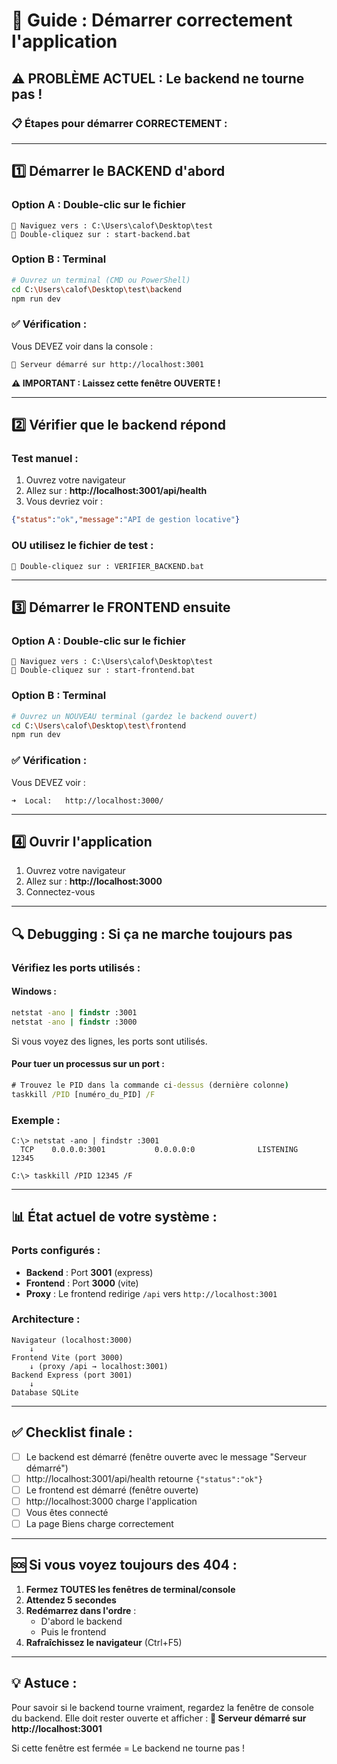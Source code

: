 # 🚀 Guide : Démarrer correctement l'application

## ⚠️ PROBLÈME ACTUEL : Le backend ne tourne pas !

### 📋 **Étapes pour démarrer CORRECTEMENT :**

---

## 1️⃣ **Démarrer le BACKEND d'abord**

### Option A : Double-clic sur le fichier
```
📁 Naviguez vers : C:\Users\calof\Desktop\test
📄 Double-cliquez sur : start-backend.bat
```

### Option B : Terminal
```bash
# Ouvrez un terminal (CMD ou PowerShell)
cd C:\Users\calof\Desktop\test\backend
npm run dev
```

### ✅ **Vérification :**
Vous DEVEZ voir dans la console :
```
🚀 Serveur démarré sur http://localhost:3001
```

**⚠️ IMPORTANT : Laissez cette fenêtre OUVERTE !**

---

## 2️⃣ **Vérifier que le backend répond**

### Test manuel :
1. Ouvrez votre navigateur
2. Allez sur : **http://localhost:3001/api/health**
3. Vous devriez voir :
```json
{"status":"ok","message":"API de gestion locative"}
```

### OU utilisez le fichier de test :
```
📄 Double-cliquez sur : VERIFIER_BACKEND.bat
```

---

## 3️⃣ **Démarrer le FRONTEND ensuite**

### Option A : Double-clic sur le fichier
```
📁 Naviguez vers : C:\Users\calof\Desktop\test
📄 Double-cliquez sur : start-frontend.bat
```

### Option B : Terminal
```bash
# Ouvrez un NOUVEAU terminal (gardez le backend ouvert)
cd C:\Users\calof\Desktop\test\frontend
npm run dev
```

### ✅ **Vérification :**
Vous DEVEZ voir :
```
➜  Local:   http://localhost:3000/
```

---

## 4️⃣ **Ouvrir l'application**

1. Ouvrez votre navigateur
2. Allez sur : **http://localhost:3000**
3. Connectez-vous

---

## 🔍 **Debugging : Si ça ne marche toujours pas**

### Vérifiez les ports utilisés :

#### Windows :
```cmd
netstat -ano | findstr :3001
netstat -ano | findstr :3000
```

Si vous voyez des lignes, les ports sont utilisés.

#### Pour tuer un processus sur un port :
```cmd
# Trouvez le PID dans la commande ci-dessus (dernière colonne)
taskkill /PID [numéro_du_PID] /F
```

### Exemple :
```
C:\> netstat -ano | findstr :3001
  TCP    0.0.0.0:3001           0.0.0.0:0              LISTENING       12345

C:\> taskkill /PID 12345 /F
```

---

## 📊 **État actuel de votre système :**

### Ports configurés :
- **Backend** : Port **3001** (express)
- **Frontend** : Port **3000** (vite)
- **Proxy** : Le frontend redirige `/api` vers `http://localhost:3001`

### Architecture :
```
Navigateur (localhost:3000)
    ↓
Frontend Vite (port 3000)
    ↓ (proxy /api → localhost:3001)
Backend Express (port 3001)
    ↓
Database SQLite
```

---

## ✅ **Checklist finale :**

- [ ] Le backend est démarré (fenêtre ouverte avec le message "Serveur démarré")
- [ ] http://localhost:3001/api/health retourne `{"status":"ok"}`
- [ ] Le frontend est démarré (fenêtre ouverte)
- [ ] http://localhost:3000 charge l'application
- [ ] Vous êtes connecté
- [ ] La page Biens charge correctement

---

## 🆘 **Si vous voyez toujours des 404 :**

1. **Fermez TOUTES les fenêtres de terminal/console**
2. **Attendez 5 secondes**
3. **Redémarrez dans l'ordre** :
   - D'abord le backend
   - Puis le frontend
4. **Rafraîchissez le navigateur** (Ctrl+F5)

---

## 💡 **Astuce :**

Pour savoir si le backend tourne vraiment, regardez la fenêtre de console du backend.
Elle doit rester ouverte et afficher : **🚀 Serveur démarré sur http://localhost:3001**

Si cette fenêtre est fermée = Le backend ne tourne pas !
